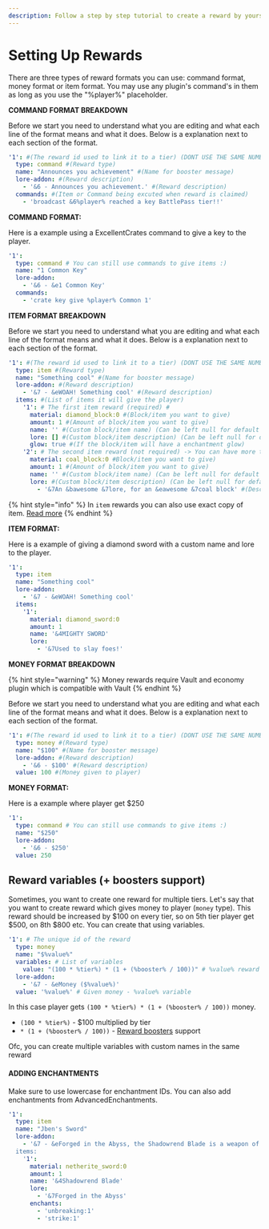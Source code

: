 ```yaml
---
description: Follow a step by step tutorial to create a reward by yourself.
---
```


# Setting Up Rewards

There are three types of reward formats you can use: command format, money format or item format. You may use any plugin's command's in them as long as you use the "%player%" placeholder.

**COMMAND FORMAT BREAKDOWN**

Before we start you need to understand what you are editing and what each line of the format means and what it does. Below is a explanation next to each section of the format.

```yaml
'1': #(The reward id used to link it to a tier) (DONT USE THE SAME NUMBER TWICE)
  type: command #(Reward type)
  name: "Announces you achievement" #(Name for booster message)
  lore-addon: #(Reward description)
    - '&6 - Announces you achievement.' #(Reward description)
  commands: #(Item or Command being excuted when reward is claimed)
    - 'broadcast &6%player% reached a key BattlePass tier!!' 
```

**COMMAND FORMAT:**

Here is a example using a ExcellentCrates command to give a key to the player.

```yaml
'1':
  type: command # You can still use commands to give items :)
  name: "1 Common Key" 
  lore-addon:
    - '&6 - &e1 Common Key'
  commands:
    - 'crate key give %player% Common 1'
```

**ITEM FORMAT BREAKDOWN**

Before we start you need to understand what you are editing and what each line of the format means and what it does. Below is a explanation next to each section of the format.

```yaml
'1': #(The reward id used to link it to a tier) (DONT USE THE SAME NUMBER TWICE)
  type: item #(Reward type)
  name: "Something cool" #(Name for booster message)
  lore-addon: #(Reward description)
    - '&7 - &eWOAH! Something cool' #(Reward description)
  items: #(List of items it will give the player)
    '1': # The first item reward (required) #
      material: diamond_block:0 #(Block/item you want to give)
      amount: 1 #(Amount of block/item you want to give)
      name: '' #(Custom block/item name) (Can be left null for default name) 
      lore: [] #(Custom block/item description) (Can be left null for default name) 
      glow: true #(If the block/item will have a enchantment glow)
    '2': # The second item reward (not required) -> You can have more than two.
      material: coal_block:0 #Block/item you want to give)
      amount: 1 #(Amount of block/item you want to give)
      name: '' #(Custom block/item name) (Can be left null for default name) 
      lore: #(Custom block/item description) (Can be left null for default name) 
        - '&7An &bawesome &7lore, for an &eawesome &7coal block' #(Description)
```

{% hint style="info" %}
In `item` rewards you can also use exact copy of item. [Read more](../general/custom-item-types.md)
{% endhint %}

**ITEM FORMAT:**

Here is a example of giving a diamond sword with a custom name and lore to the player.

```yaml
'1':
  type: item
  name: "Something cool"
  lore-addon:
    - '&7 - &eWOAH! Something cool'
  items:
    '1':
      material: diamond_sword:0
      amount: 1
      name: '&4MIGHTY SWORD'
      lore:
        - '&7Used to slay foes!' 
```

**MONEY FORMAT BREAKDOWN**

{% hint style="warning" %}
Money rewards require Vault and economy plugin which is compatible with Vault
{% endhint %}

Before we start you need to understand what you are editing and what each line of the format means and what it does. Below is a explanation next to each section of the format.

```yaml
'1': #(The reward id used to link it to a tier) (DONT USE THE SAME NUMBER TWICE)
  type: money #(Reward type)
  name: "$100" #(Name for booster message)
  lore-addon: #(Reward description)
    - '&6 - $100' #(Reward description)
  value: 100 #(Money given to player)
```

**MONEY FORMAT:**

Here is a example where player get $250

```yaml
'1':
  type: command # You can still use commands to give items :)
  name: "$250"
  lore-addon:
    - '&6 - $250'
  value: 250
```

## Reward variables (+ boosters support)

Sometimes, you want to create one reward for multiple tiers. Let's say that you want to create reward which gives money to player (`money` type). This reward should be increased by $100 on every tier, so on 5th tier player get $500, on 8th $800 etc. You can create that using variables.

```yaml
'1': # The unique id of the reward
  type: money 
  name: "$%value%"
  variables: # List of variables
    value: "(100 * %tier%) * (1 + (%booster% / 100))" # %value% reward
  lore-addon:
    - '&7 - &eMoney ($%value%)'
  value: '%value%' # Given money - %value% variable
```

In this case player gets `(100 * %tier%) * (1 + (%booster% / 100))` money.

* `(100 * %tier%)` - $100 multiplied by tier
* `* (1 + (%booster% / 100))` - [Reward boosters](../features/boosters.md) support

Ofc, you can create multiple variables with custom names in the same reward

#### ADDING ENCHANTMENTS

Make sure to use lowercase for enchantment IDs. You can also add enchantments from AdvancedEnchantments.

```yaml
'1':
  type: item
  name: "Jben's Sword"
  lore-addon:
    - '&7 - &eForged in the Abyss, the Shadowrend Blade is a weapon of immense power.
  items:
    '1':
      material: netherite_sword:0
      amount: 1
      name: '&4Shadowrend Blade'
      lore:
        - '&7Forged in the Abyss'
      enchants:
        - 'unbreaking:1'
        - 'strike:1'
```

